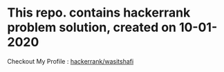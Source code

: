 <h1>This repo. contains hackerrank problem solution, created on 10-01-2020</h1>
  
  
Checkout My Profile : [hackerrank/wasitshafi](https://www.hackerrank.com/wasitshafi)
